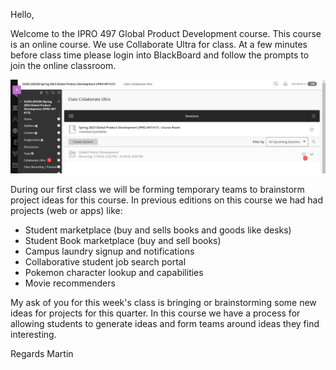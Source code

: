 Hello,

Welcome to the IPRO 497 Global Product Development course. This course is an online course.  We use Collaborate Ultra for class.  At a few minutes before class time please login into BlackBoard and follow the prompts to join the online classroom.

![](images/CollaborateUltra.jpg)

During our first class we will be forming temporary teams to brainstorm project ideas for this course.  In previous editions on this course we had had projects (web or apps) like:

- Student marketplace (buy and sells books and goods like desks)
- Student Book marketplace (buy and sell books)
- Campus laundry signup and notifications
- Collaborative student job search portal
- Pokemon character lookup and capabilities 
- Movie recommenders

My ask of you for this week's class is bringing or brainstorming some new ideas for projects for this quarter.  In this course we have a process for allowing students to generate ideas and form teams around ideas they find interesting.

Regards
Martin

